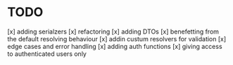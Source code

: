 # TODO
[x] adding serialzers 
[x]  refactoring
[x] adding DTOs 
[x] benefetting from the default resolving behaviour
[x] addin custum resolvers for validation 
[x] edge cases and error handling
[x] adding auth functions 
[x] giving access to authenticated users only

